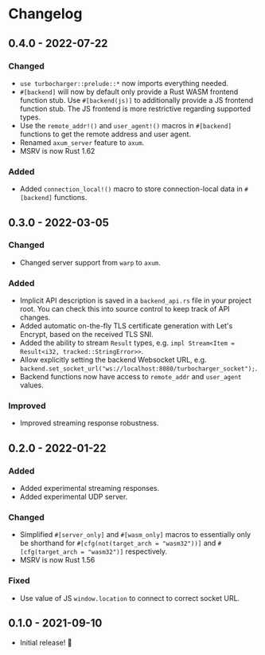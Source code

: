 # Changelog

## 0.4.0 - 2022-07-22

### Changed

- `use turbocharger::prelude::*` now imports everything needed.
- `#[backend]` will now by default only provide a Rust WASM frontend function stub. Use `#[backend(js)]` to additionally provide a JS frontend function stub. The JS frontend is more restrictive regarding supported types.
- Use the `remote_addr!()` and `user_agent!()` macros in `#[backend]` functions to get the remote address and user agent.
- Renamed `axum_server` feature to `axum`.
- MSRV is now Rust 1.62

### Added

- Added `connection_local!()` macro to store connection-local data in `#[backend]` functions.

## 0.3.0 - 2022-03-05

### Changed

- Changed server support from `warp` to `axum`.

### Added

- Implicit API description is saved in a `backend_api.rs` file in your project root. You can check this into source control to keep track of API changes.
- Added automatic on-the-fly TLS certificate generation with Let's Encrypt, based on the received TLS SNI.
- Added the ability to stream `Result` types, e.g. `impl Stream<Item = Result<i32, tracked::StringError>>`.
- Allow explicitly setting the backend Websocket URL, e.g. `backend.set_socket_url("ws://localhost:8080/turbocharger_socket");`.
- Backend functions now have access to `remote_addr` and `user_agent` values.

### Improved

- Improved streaming response robustness.

## 0.2.0 - 2022-01-22

### Added

- Added experimental streaming responses.
- Added experimental UDP server.

### Changed

- Simplified `#[server_only]` and `#[wasm_only]` macros to essentially only be shorthand for `#[cfg(not(target_arch = "wasm32"))]` and `#[cfg(target_arch = "wasm32")]` respectively.
- MSRV is now Rust 1.56

### Fixed

- Use value of JS `window.location` to connect to correct socket URL.

## 0.1.0 - 2021-09-10

- Initial release! 🎉
